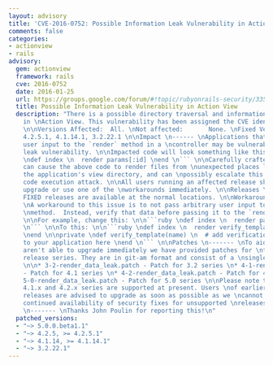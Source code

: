```yaml
---
layout: advisory
title: 'CVE-2016-0752: Possible Information Leak Vulnerability in Action View'
comments: false
categories:
- actionview
- rails
advisory:
  gem: actionview
  framework: rails
  cve: 2016-0752
  date: 2016-01-25
  url: https://groups.google.com/forum/#!topic/rubyonrails-security/335P1DcLG00
  title: Possible Information Leak Vulnerability in Action View
  description: "There is a possible directory traversal and information leak vulnerability
    in \nAction View. This vulnerability has been assigned the CVE identifier \nCVE-2016-0752.
    \n\nVersions Affected:  All. \nNot affected:       None. \nFixed Versions:     5.0.0.beta1.1,
    4.2.5.1, 4.1.14.1, 3.2.22.1 \n\nImpact \n------ \nApplications that pass unverified
    user input to the `render` method in a \ncontroller may be vulnerable to an information
    leak vulnerability. \n\nImpacted code will look something like this: \n\n```ruby
    \ndef index \n  render params[:id] \nend \n``` \n\nCarefully crafted requests
    can cause the above code to render files from \nunexpected places like outside
    the application's view directory, and can \npossibly escalate this to a remote
    code execution attack. \n\nAll users running an affected release should either
    upgrade or use one of the \nworkarounds immediately. \n\nReleases \n-------- \nThe
    FIXED releases are available at the normal locations. \n\nWorkarounds \n-----------
    \nA workaround to this issue is to not pass arbitrary user input to the `render`
    \nmethod.  Instead, verify that data before passing it to the `render` method.
    \n\nFor example, change this: \n\n```ruby \ndef index \n  render params[:id] \nend
    \n``` \n\nTo this: \n\n```ruby \ndef index \n  render verify_template(params[:id])
    \nend \n\nprivate \ndef verify_template(name) \n  # add verification logic particular
    to your application here \nend \n``` \n\nPatches \n------- \nTo aid users who
    aren't able to upgrade immediately we have provided patches for \nthe two supported
    release series. They are in git-am format and consist of a \nsingle changeset.
    \n\n* 3-2-render_data_leak.patch - Patch for 3.2 series \n* 4-1-render_data_leak.patch
    - Patch for 4.1 series \n* 4-2-render_data_leak.patch - Patch for 4.2 series \n*
    5-0-render_data_leak.patch - Patch for 5.0 series \n\nPlease note that only the
    4.1.x and 4.2.x series are supported at present. Users \nof earlier unsupported
    releases are advised to upgrade as soon as possible as we \ncannot guarantee the
    continued availability of security fixes for unsupported \nreleases. \n\nCredits
    \n------- \nThanks John Poulin for reporting this!\n"
  patched_versions:
  - "~> 5.0.0.beta1.1"
  - "~> 4.2.5, >= 4.2.5.1"
  - "~> 4.1.14, >= 4.1.14.1"
  - "~> 3.2.22.1"
---
```

